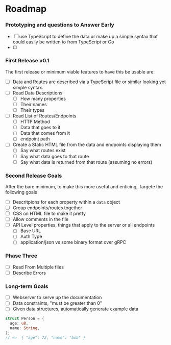 # Roadmap
### Prototyping and questions to Answer Early
 - [ ] use TypeScript to define the data or make up a simple syntax that could easily be written to from TypeScript or Go
 - [ ] 

### First Release v0.1
The first release or minimum viable features to have this be usable are:

 - [ ] Data and Routes are described via a TypeScript file or similar looking yet simple syntax. 
 - [ ] Read Data Descriptions
   - [ ] How many properties
   - [ ] Their names
   - [ ] Their types  
 - [ ] Read List of Routes/Endpoints
   - [ ] HTTP Method
   - [ ] Data that goes to it
   - [ ] Data that comes from it
   - [ ] endpoint path
 - [ ] Create a Static HTML file from the data and endpoints displaying them
   - [ ] Say what routes exist
   - [ ] Say what data goes to that route
   - [ ] Say what data is returned from that route (assuming no errors)
      
### Second Release Goals
After the bare minimum, to make this more useful and enticing, Targete the following goals

 - [ ] Descritpions for each property within a `data` object
 - [ ] Group endpoints/routes together
 - [ ] CSS on HTML file to make it pretty
 - [ ] Allow comments in the file
 - [ ] API Level properties, things that apply to the server or all endpoints
   - [ ] Base URL
   - [ ] Auth Type
   - [ ] application/json vs some binary format over gRPC

### Phase Three
 - [ ] Read From Multiple files
 - [ ] Describe Errors

### Long-term Goals
 - [ ] Webserver to serve up the documentation
 - [ ] Data constraints, "must be greater than 0"
 - [ ] Given data structures, automatically generate example data

```rust
struct Person = {
  age: u8,
  name: String,
};
// =>  { "age": 72, "name": "bob" }
```
